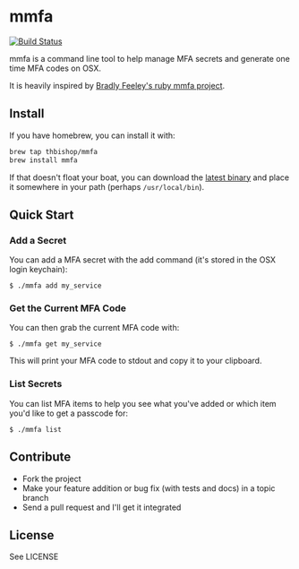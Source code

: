 # mmfa

[![Build Status](https://travis-ci.org/thbishop/mmfa.png?branch=master)](https://travis-ci.org/thbishop/mmfa)

mmfa is a command line tool to help manage MFA secrets and generate one time MFA codes on OSX.

It is heavily inspired by [Bradly Feeley's ruby mmfa project](https://github.com/bradly/mmfa).

## Install

If you have homebrew, you can install it with:

```sh
brew tap thbishop/mmfa
brew install mmfa
```

If that doesn't float your boat, you can download the [latest binary](https://github.com/thbishop/mmfa/releases/latest) and place it somewhere in your path (perhaps `/usr/local/bin`).

## Quick Start

### Add a Secret

You can add a MFA secret with the add command (it's stored in the OSX login keychain):

```
$ ./mmfa add my_service
```

### Get the Current MFA Code

You can then grab the current MFA code with:

```
$ ./mmfa get my_service
```

This will print your MFA code to stdout and copy it to your clipboard.

### List Secrets

You can list MFA items to help you see what you've added or which item you'd like to get a passcode for:

```
$ ./mmfa list
```

## Contribute
* Fork the project
* Make your feature addition or bug fix (with tests and docs) in a topic branch
* Send a pull request and I'll get it integrated

## License
See LICENSE
